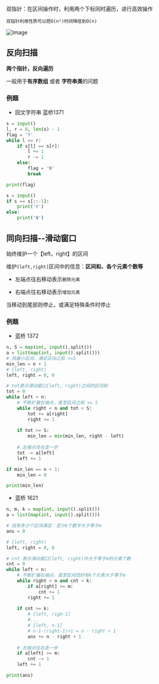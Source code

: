 双指针：在区间操作时，利用两个下标同时遍历，进行高效操作

`双指针利用性质可以把O(n²)时间降低到O(n)`

![Image](https://github.com/user-attachments/assets/d853fdeb-5b57-4411-a9f5-292b1554cc66)

## 反向扫描

**两个指针，反向遍历**

一般用于**有序数组** 或者 **字符串类**的问题

### 例题

- 回文字符串 蓝桥1371

```python
s = input()
l, r = 0, len(s) - 1
flag = 'Y'
while l <= r:
    if s[l] == s[r]:
        l += 1
        r -= 1
    else:
        flag = 'N'
        break

print(flag) 
```

```python
s = input()
if s == s[::-1]:
    print('Y')
else:
    print('N')
```

## 同向扫描--滑动窗口

始终维护一个【left，right】的区间

维护`[left,right]`区间中的信息：**区间和、各个元素个数等**

- 左端点往右移动表示`删除元素`

- 右端点往右移动表示`增加元素`

当移动到尾部则停止，或满足特殊条件时停止

### 例题

- 蓝桥 1372

```python
n, S = map(int, input().split())
a = list(map(int, input().split()))
# 找最小区间，满足区间之和 >=S
min_len = n + 1
# [left, right)
left, right = 0, 0

# tot表示滑动窗口[left, right)之间的区间和
tot = 0
while left < n:
    # 不断扩展右端点，直至区间之和 >= S
    while right < n and tot < S:
        tot += a[right]
        right += 1
    
    if tot >= S:
        min_len = min(min_len, right - left) 
    
    # 左端点往右走一步
    tot -= a[left]
    left += 1

if min_len == n + 1:
    min_len = 0

print(min_len)
```

- 蓝桥 1621

```python
n, m, k = map(int, input().split())
a = list(map(int, input().split()))

# 找有多少个区间满足：至少k个数字大于等于m
ans = 0

# [left, right)
left, right = 0, 0

# cnt 表示滑动窗口[left, right)中大于等于m的元素个数
cnt = 0
while left < n:
    # 不断扩展右端点，直至区间恰好有k个元素大于等于m
    while right < n and cnt < k:
        if a[right] >= m:
            cnt += 1
        right += 1
    
    if cnt >= k:
        # [left, righ-1]
        #...
        # [left, n-1]
        # n-1-(right-1)+1 = n - right + 1
        ans += n - right + 1
    
    # 左端点往右走一步
    if a[left] >= m:
        cnt -= 1
    left += 1

print(ans)
```


